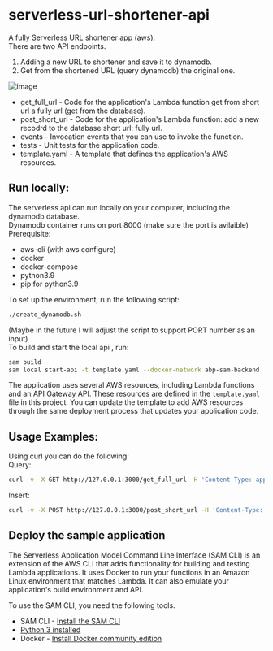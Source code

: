# serverless-url-shortener-api

A fully Serverless URL shortener app (aws).<br>
There are two API endpoints.<br>
1. Adding a new URL to shortener and save it to dynamodb.<br>
2. Get from the shortened URL (query dynamodb) the original one.<br>

![image](https://user-images.githubusercontent.com/61663422/224678039-2a0f5542-2d4d-4672-8374-0a0c25f5a673.png)

- get_full_url - Code for the application's Lambda function get from short url a fully url (get from the database).
- post_short_url - Code for the application's Lambda function: add a new recodrd to the database short url: fully url.
- events - Invocation events that you can use to invoke the function.
- tests - Unit tests for the application code. 
- template.yaml - A template that defines the application's AWS resources.

## Run locally:
The serverless api can run locally on your computer, including the dynamodb database.<br>
Dynamodb container runs on port 8000 (make sure the port is avilaible)<br>
Prerequisite:
- aws-cli (with aws configure)
- docker
- docker-compose
- python3.9
- pip for python3.9

To set up the environment, run the following script:<br>
```bash
./create_dynamodb.sh
```
(Maybe in the future I will adjust the script to support PORT number as an input)<br>
To build and start the local api , run:
```bash
sam build
sam local start-api -t template.yaml --docker-network abp-sam-backend
```
The application uses several AWS resources, including Lambda functions and an API Gateway API. These resources are defined in the `template.yaml` file in this project. You can update the template to add AWS resources through the same deployment process that updates your application code.

## Usage Examples:
Using curl you can do the following:<br>
Query:
```bash
curl -v -X GET http://127.0.0.1:3000/get_full_url -H 'Content-Type: application/json' -d '{"shortened_url":"abc123"}'
```
Insert:
```bash
curl -v -X POST http://127.0.0.1:3000/post_short_url -H 'Content-Type: application/json' -d '{"short_url":"omer","full_url":"https://omer.com"}'
```

## Deploy the sample application

The Serverless Application Model Command Line Interface (SAM CLI) is an extension of the AWS CLI that adds functionality for building and testing Lambda applications. It uses Docker to run your functions in an Amazon Linux environment that matches Lambda. It can also emulate your application's build environment and API.

To use the SAM CLI, you need the following tools.

* SAM CLI - [Install the SAM CLI](https://docs.aws.amazon.com/serverless-application-model/latest/developerguide/serverless-sam-cli-install.html)
* [Python 3 installed](https://www.python.org/downloads/)
* Docker - [Install Docker community edition](https://hub.docker.com/search/?type=edition&offering=community)
